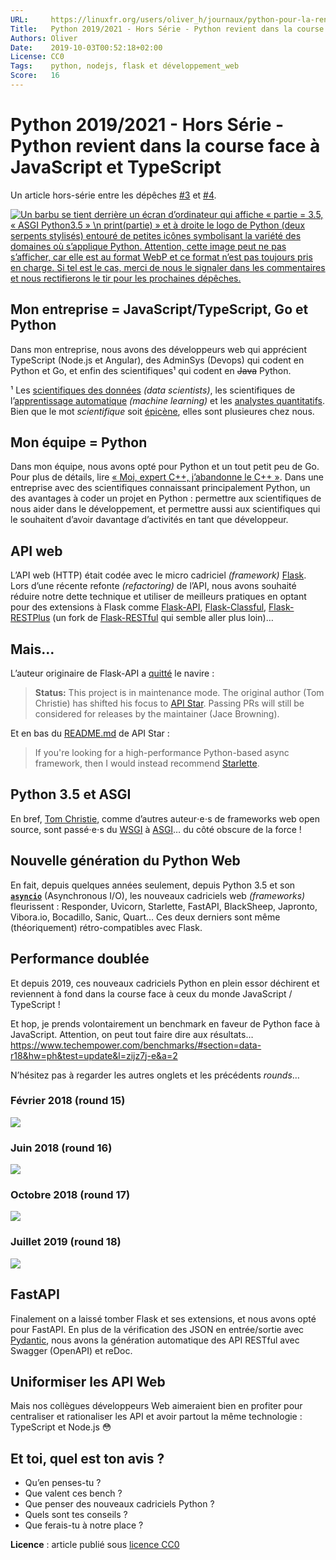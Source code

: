 ```yaml
---
URL:     https://linuxfr.org/users/oliver_h/journaux/python-pour-la-rentree-2019-hors-serie-python-revient-dans-la-course-face-a-node-js-8fa9db9e-c045-4136-8618-9044e69f56e0
Title:   Python 2019/2021 - Hors Série - Python revient dans la course face à Node.js
Authors: Oliver
Date:    2019-10-03T00:52:18+02:00
License: CC0
Tags:    python, nodejs, flask et développement_web
Score:   16
---
```


Python 2019/2021 - Hors Série - Python revient dans la course face à JavaScript et TypeScript
=============================================================================================

Un article hors-série entre les dépêches [#3](https://linuxfr.org/news/python-pour-la-rentree-2019-partie-3-installation-de-python-et-de-paquets) et [#4](https://linuxfr.org/news/python-pour-la-rentree-2019-partie-4-plusieurs-pythons).

[![Un barbu se tient derrière un écran d’ordinateur qui affiche « partie = 3.5, « ASGI Python3.5 » \n print(partie) » et à droite le logo de Python (deux serpents stylisés) entouré de petites icônes symbolisant la variété des domaines où s’applique Python. Attention, cette image peut ne pas s’afficher, car elle est au format WebP et ce format n’est pas toujours pris en charge. Si tel est le cas, merci de nous le signaler dans les commentaires et nous rectifierons le tir pour les prochaines dépêches.](03.5.webp)](https://github.com/linuxfr.org/articles/tree/main/python/2019-2021)

Mon entreprise = JavaScript/TypeScript, Go et Python
----------------------------------------------------

Dans mon entreprise, nous avons des développeurs web qui apprécient TypeScript (Node.js et Angular), des AdminSys (Devops) qui codent en Python et Go, et enfin des scientifiques¹ qui codent en ~~Java~~ Python.

¹ Les [scientifiques des données](https://fr.wikipedia.org/wiki/Science_des_données) *(data scientists)*, les scientifiques de l’[apprentissage automatique](https://fr.wikipedia.org/wiki/Apprentissage_automatique) *(machine learning)* et les [analystes quantitatifs](https://fr.wikipedia.org/wiki/Analyse_quantitative_(économie)). Bien que le mot *scientifique* soit [épicène](https://fr.wikipedia.org/wiki/Mot_épicène), elles sont plusieures chez nous.

Mon équipe = Python
-------------------

Dans mon équipe, nous avons opté pour Python et un tout petit peu de Go. Pour plus de détails, lire [« Moi, expert C++, j’abandonne le C++ »](https://linuxfr.org/news/moi-expert-c-j-abandonne-le-c). Dans une entreprise avec des scientifiques connaissant principalement Python, un des avantages à coder un projet en Python : permettre aux scientifiques de nous aider dans le développement, et permettre aussi aux scientifiques qui le souhaitent d’avoir davantage d’activités en tant que développeur.

API web
-------

L’API web (HTTP) était codée avec le micro cadriciel *(framework)* [Flask](https://fr.wikipedia.org/wiki/Flask_(framework)).
Lors d’une récente refonte *(refactoring)* de l’API, nous avons souhaité réduire notre dette technique et utiliser de meilleurs pratiques en optant pour des extensions à Flask comme [Flask-API](https://www.flaskapi.org), [Flask-Classful](https://github.com/teracyhq/flask-classful), [Flask-RESTPlus](https://flask-restplus.readthedocs.io) (un fork de [Flask-RESTful](https://flask-restful.readthedocs.io) qui semble aller plus loin)…

Mais…
-----

L’auteur originaire de Flask-API a [quitté](https://github.com/flask-api/flask-api#flask-api) le navire :

> **Status:** This project is in maintenance mode. The original author (Tom Christie) has shifted his focus to [API Star](https://github.com/encode/apistar). Passing PRs will still be considered for releases by the maintainer (Jace Browning).

Et en bas du [README.md](https://github.com/encode/apistar#where-did-the-server-go) de API Star :

> If you're looking for a high-performance Python-based async framework, then I would instead recommend [Starlette](https://www.starlette.io/).

Python 3.5 et ASGI
------------------

En bref, [Tom Christie](http://www.tomchristie.com/), comme d’autres auteur⋅e⋅s de frameworks web open source, sont passé⋅e⋅s du [WSGI](https://fr.wikipedia.org/wiki/Web_Server_Gateway_Interface "Web Server Gateway Interface, une spécification Python pour interfacer serveurs et applications web") à [ASGI](https://asgi.readthedocs.io/en/latest/specs/main.html "Asynchronous Server Gateway Interface, la même fonctionnalité que WSIG mais en asynchrone")… du côté obscure de la force !

Nouvelle génération du Python Web
---------------------------------

En fait, depuis quelques années seulement, depuis Python 3.5 et son [**`asyncio`**](https://docs.python.org/dev/library/asyncio.html) (Asynchronous I/O), les nouveaux cadriciels web *(frameworks)* fleurissent : Responder, Uvicorn, Starlette, FastAPI, BlackSheep, Japronto, Vibora.io, Bocadillo, Sanic, Quart… Ces deux derniers sont même (théoriquement) rétro-compatibles avec Flask.

Performance doublée
-------------------

Et depuis 2019, ces nouveaux cadriciels Python en plein essor déchirent et reviennent à fond dans la course face à ceux du monde JavaScript / TypeScript !

Et hop, je prends volontairement un benchmark en faveur de Python face à JavaScript.
Attention, on peut tout faire dire aux résultats…
https://www.techempower.com/benchmarks/#section=data-r18&hw=ph&test=update&l=zijz7j-e&a=2

N’hésitez pas à regarder les autres onglets et les précédents *rounds*…

### Février 2018 (round 15)

[![](http://olibre.github.io/GreatTips/python/news/bench-python-js_2018-02.webp)](https://www.techempower.com/benchmarks/#section=data-r15&hw=ph&test=update&l=zijz7j-e&a=2)

### Juin 2018 (round 16)

[![](http://olibre.github.io/GreatTips/python/news/bench-python-js_2018-06.webp)](https://www.techempower.com/benchmarks/#section=data-r16&hw=ph&test=update&l=zijz7j-e&a=2)

### Octobre 2018 (round 17)

[![](http://olibre.github.io/GreatTips/python/news/bench-python-js_2018-10.webp)](https://www.techempower.com/benchmarks/#section=data-r17&hw=ph&test=update&l=zijz7j-e&a=2)

### Juillet 2019 (round 18)

[![](http://olibre.github.io/GreatTips/python/news/bench-python-js_2019-07.webp)](https://www.techempower.com/benchmarks/#section=data-r18&hw=ph&test=update&l=zijz7j-e&a=2)

FastAPI
-------

Finalement on a laissé tomber Flask et ses extensions, et nous avons opté pour FastAPI.
En plus de la vérification des JSON en entrée/sortie avec [Pydantic](https://pydantic-docs.helpmanual.io/), nous avons la génération automatique des API RESTful avec Swagger (OpenAPI) et reDoc.

Uniformiser les API Web
-----------------------

Mais nos collègues développeurs Web aimeraient bien en profiter pour centraliser et rationaliser les API et avoir partout la même technologie : TypeScript et Node.js 😳

Et toi, quel est ton avis ?
---------------------------

* Qu’en penses-tu ?
* Que valent ces bench ?
* Que penser des nouveaux cadriciels Python ?
* Quels sont tes conseils ?
* Que ferais-tu à notre place ?

**Licence** : article publié sous [licence CC0](https://fr.m.wikipedia.org/wiki/Licence_CC0)
